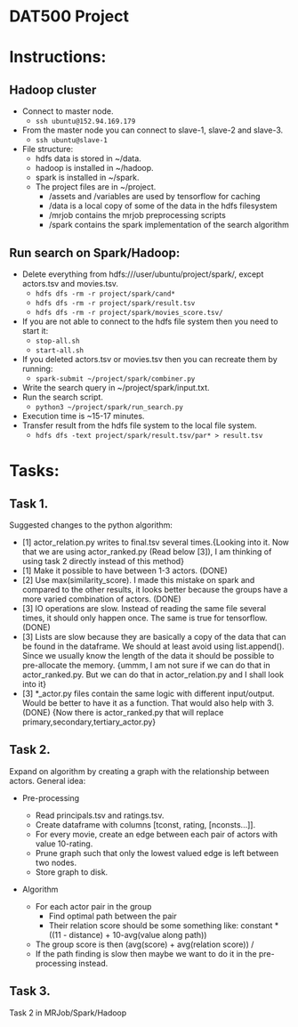 # DAT500 Project

# Instructions:
## Hadoop cluster
- Connect to master node.
  - `ssh ubuntu@152.94.169.179`
- From the master node you can connect to slave-1, slave-2 and slave-3.
  - `ssh ubuntu@slave-1`
- File structure:
  - hdfs data is stored in ~/data.
  - hadoop is installed in ~/hadoop.
  - spark is installed in  ~/spark.
  - The project files are in ~/project.
    - /assets and /variables are used by tensorflow for caching
    - /data is a local copy of some of the data in the hdfs filesystem
    - /mrjob contains the mrjob preprocessing scripts
    - /spark contains the spark implementation of the search algorithm

## Run search on Spark/Hadoop:
- Delete everything from hdfs:///user/ubuntu/project/spark/, except actors.tsv and movies.tsv.
  - `hdfs dfs -rm -r project/spark/cand*`
  - `hdfs dfs -rm -r project/spark/result.tsv`
  - `hdfs dfs -rm -r project/spark/movies_score.tsv/`
- If you are not able to connect to the hdfs file system then you need to start it:
  - `stop-all.sh`
  - `start-all.sh`
- If you deleted actors.tsv or movies.tsv then you can recreate them by running:
  - `spark-submit ~/project/spark/combiner.py`
- Write the search query in ~/project/spark/input.txt.
- Run the search script.
  - `python3 ~/project/spark/run_search.py`
- Execution time is ~15-17 minutes.
- Transfer result from the hdfs file system to the local file system.
  - `hdfs dfs -text project/spark/result.tsv/par* > result.tsv`

# Tasks:
## Task 1.
Suggested changes to the python algorithm:
- [1] actor_relation.py writes to final.tsv several times.{Looking into it. Now that we are using actor_ranked.py (Read below [3]), I am thinking of using task 2 directly instead of this method}
- [1] Make it possible to have between 1-3 actors. (DONE)
- [2] Use max(similarity_score). I made this mistake on spark and compared to the other results, it looks better because the groups have a more varied combination of actors. (DONE)
- [3] IO operations are slow. Instead of reading the same file several times, it should only happen once. The same is true for tensorflow. (DONE)
- [3] Lists are slow because they are basically a copy of the data that can be found in the dataframe. We should at least avoid using list.append(). Since we usually know the length of the data it should be possible to pre-allocate the memory. {ummm, I am not sure if we can do that in actor_ranked.py. But we can do that in actor_relation.py and I shall look into it}
- [3] *_actor.py files contain the same logic with different input/output. Would be better to have it as a function. That would also help with 3. (DONE) {Now there is actor_ranked.py that will replace primary,secondary,tertiary_actor.py}

## Task 2.
Expand on algorithm by creating a graph with the relationship between actors.
General idea:
- Pre-processing
    - Read principals.tsv and ratings.tsv.
    - Create dataframe with columns [tconst, rating, [nconsts...]].
    - For every movie, create an edge between each pair of actors with value 10-rating.
    - Prune graph such that only the lowest valued edge is left between two nodes.
    - Store graph to disk.

- Algorithm
    - For each actor pair in the group
        - Find optimal path between the pair
        - Their relation score should be some something like: constant * ((11 - distance) + 10-avg(value along path))
    - The group score is then (avg(score) + avg(relation score)) / 
    - If the path finding is slow then maybe we want to do it in the pre-processing instead.

## Task 3.
Task 2 in MRJob/Spark/Hadoop
